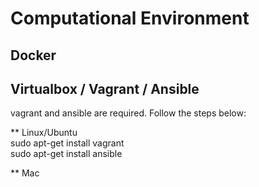 # Computational Environment

## Docker

## Virtualbox / Vagrant / Ansible

vagrant and ansible are required. Follow the steps below:

** Linux/Ubuntu  
sudo apt-get install vagrant  
sudo apt-get install ansible  

** Mac  






